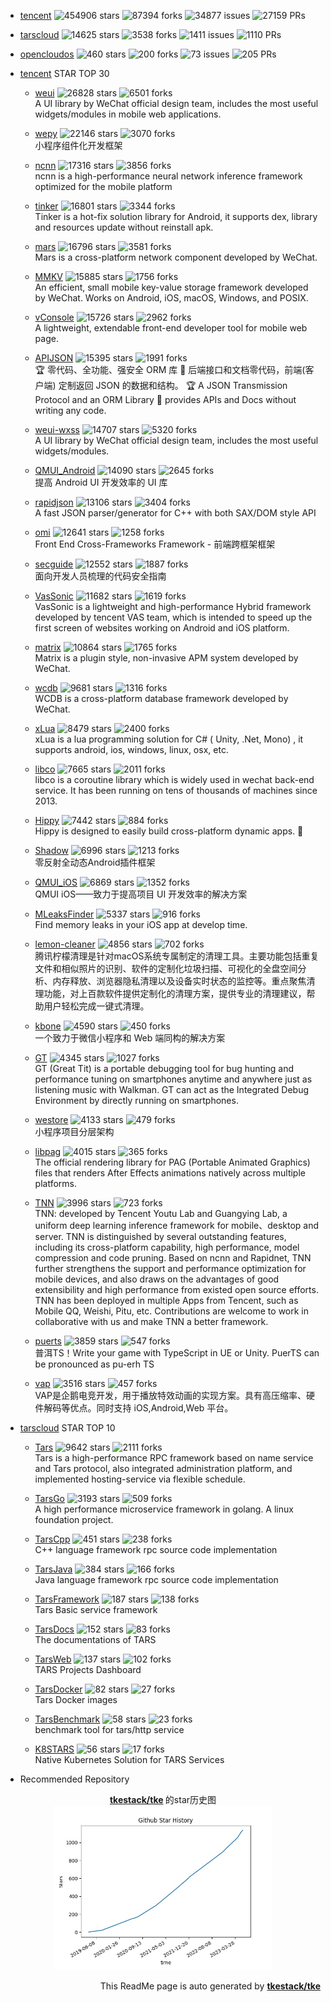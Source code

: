 
+ [tencent](https://github.com/tencent)
![454906 stars](https://img.shields.io/badge/Stars-454906-green)
![87394 forks](https://img.shields.io/badge/Forks-87394-green)
![34877 issues](https://img.shields.io/badge/Issues-34877-green)
![27159 PRs](https://img.shields.io/badge/PRs-27159-green)

+ [tarscloud](https://github.com/tarscloud)
![14625 stars](https://img.shields.io/badge/Stars-14625-green)
![3538 forks](https://img.shields.io/badge/Forks-3538-green)
![1411 issues](https://img.shields.io/badge/Issues-1411-green)
![1110 PRs](https://img.shields.io/badge/PRs-1110-green)

+ [opencloudos](https://github.com/opencloudos)
![460 stars](https://img.shields.io/badge/Stars-460-green)
![200 forks](https://img.shields.io/badge/Forks-200-green)
![73 issues](https://img.shields.io/badge/Issues-73-green)
![205 PRs](https://img.shields.io/badge/PRs-205-green)



+ [tencent](https://github.com/tencent) STAR TOP 30
    
    + [weui](https://github.com/tencent/weui) 
    ![26828 stars](https://img.shields.io/badge/Stars-26828-green)
    ![6501 forks](https://img.shields.io/badge/Forks-6501-green)  
    A UI library by WeChat official design team, includes the most useful widgets/modules in mobile web applications.
    
    + [wepy](https://github.com/tencent/wepy) 
    ![22146 stars](https://img.shields.io/badge/Stars-22146-green)
    ![3070 forks](https://img.shields.io/badge/Forks-3070-green)  
    小程序组件化开发框架
    
    + [ncnn](https://github.com/tencent/ncnn) 
    ![17316 stars](https://img.shields.io/badge/Stars-17316-green)
    ![3856 forks](https://img.shields.io/badge/Forks-3856-green)  
    ncnn is a high-performance neural network inference framework optimized for the mobile platform
    
    + [tinker](https://github.com/tencent/tinker) 
    ![16801 stars](https://img.shields.io/badge/Stars-16801-green)
    ![3344 forks](https://img.shields.io/badge/Forks-3344-green)  
    Tinker is a hot-fix solution library for Android, it supports dex, library and resources update without reinstall apk.
    
    + [mars](https://github.com/tencent/mars) 
    ![16796 stars](https://img.shields.io/badge/Stars-16796-green)
    ![3581 forks](https://img.shields.io/badge/Forks-3581-green)  
    Mars is a cross-platform network component  developed by WeChat.
    
    + [MMKV](https://github.com/tencent/MMKV) 
    ![15885 stars](https://img.shields.io/badge/Stars-15885-green)
    ![1756 forks](https://img.shields.io/badge/Forks-1756-green)  
    An efficient, small mobile key-value storage framework developed by WeChat. Works on Android, iOS, macOS, Windows, and POSIX.
    
    + [vConsole](https://github.com/tencent/vConsole) 
    ![15726 stars](https://img.shields.io/badge/Stars-15726-green)
    ![2962 forks](https://img.shields.io/badge/Forks-2962-green)  
    A lightweight, extendable front-end developer tool for mobile web page.
    
    + [APIJSON](https://github.com/tencent/APIJSON) 
    ![15395 stars](https://img.shields.io/badge/Stars-15395-green)
    ![1991 forks](https://img.shields.io/badge/Forks-1991-green)  
    🏆 零代码、全功能、强安全 ORM 库 🚀 后端接口和文档零代码，前端(客户端) 定制返回 JSON 的数据和结构。 🏆 A JSON Transmission Protocol and an ORM Library 🚀  provides APIs and Docs without writing any code.
    
    + [weui-wxss](https://github.com/tencent/weui-wxss) 
    ![14707 stars](https://img.shields.io/badge/Stars-14707-green)
    ![5320 forks](https://img.shields.io/badge/Forks-5320-green)  
    A UI library by WeChat official design team, includes the most useful widgets/modules.
    
    + [QMUI_Android](https://github.com/tencent/QMUI_Android) 
    ![14090 stars](https://img.shields.io/badge/Stars-14090-green)
    ![2645 forks](https://img.shields.io/badge/Forks-2645-green)  
    提高 Android UI 开发效率的 UI 库
    
    + [rapidjson](https://github.com/tencent/rapidjson) 
    ![13106 stars](https://img.shields.io/badge/Stars-13106-green)
    ![3404 forks](https://img.shields.io/badge/Forks-3404-green)  
    A fast JSON parser/generator for C++ with both SAX/DOM style API
    
    + [omi](https://github.com/tencent/omi) 
    ![12641 stars](https://img.shields.io/badge/Stars-12641-green)
    ![1258 forks](https://img.shields.io/badge/Forks-1258-green)  
     Front End Cross-Frameworks Framework - 前端跨框架框架
    
    + [secguide](https://github.com/tencent/secguide) 
    ![12552 stars](https://img.shields.io/badge/Stars-12552-green)
    ![1887 forks](https://img.shields.io/badge/Forks-1887-green)  
    面向开发人员梳理的代码安全指南
    
    + [VasSonic](https://github.com/tencent/VasSonic) 
    ![11682 stars](https://img.shields.io/badge/Stars-11682-green)
    ![1619 forks](https://img.shields.io/badge/Forks-1619-green)  
    VasSonic is a lightweight and high-performance Hybrid framework developed by tencent VAS team, which is intended to speed up the first screen of websites working on Android and iOS platform. 
    
    + [matrix](https://github.com/tencent/matrix) 
    ![10864 stars](https://img.shields.io/badge/Stars-10864-green)
    ![1765 forks](https://img.shields.io/badge/Forks-1765-green)  
    Matrix is a plugin style, non-invasive APM system developed by WeChat.
    
    + [wcdb](https://github.com/tencent/wcdb) 
    ![9681 stars](https://img.shields.io/badge/Stars-9681-green)
    ![1316 forks](https://img.shields.io/badge/Forks-1316-green)  
    WCDB is a cross-platform database framework developed by WeChat.
    
    + [xLua](https://github.com/tencent/xLua) 
    ![8479 stars](https://img.shields.io/badge/Stars-8479-green)
    ![2400 forks](https://img.shields.io/badge/Forks-2400-green)  
    xLua is a lua programming solution for  C# ( Unity, .Net, Mono) , it supports android, ios, windows, linux, osx, etc.
    
    + [libco](https://github.com/tencent/libco) 
    ![7665 stars](https://img.shields.io/badge/Stars-7665-green)
    ![2011 forks](https://img.shields.io/badge/Forks-2011-green)  
    libco is a coroutine library which is widely used in wechat  back-end service. It has been running on tens of thousands of machines since 2013.
    
    + [Hippy](https://github.com/tencent/Hippy) 
    ![7442 stars](https://img.shields.io/badge/Stars-7442-green)
    ![884 forks](https://img.shields.io/badge/Forks-884-green)  
    Hippy is designed to easily build cross-platform dynamic apps. 👏
    
    + [Shadow](https://github.com/tencent/Shadow) 
    ![6996 stars](https://img.shields.io/badge/Stars-6996-green)
    ![1213 forks](https://img.shields.io/badge/Forks-1213-green)  
    零反射全动态Android插件框架
    
    + [QMUI_iOS](https://github.com/tencent/QMUI_iOS) 
    ![6869 stars](https://img.shields.io/badge/Stars-6869-green)
    ![1352 forks](https://img.shields.io/badge/Forks-1352-green)  
    QMUI iOS——致力于提高项目 UI 开发效率的解决方案
    
    + [MLeaksFinder](https://github.com/tencent/MLeaksFinder) 
    ![5337 stars](https://img.shields.io/badge/Stars-5337-green)
    ![916 forks](https://img.shields.io/badge/Forks-916-green)  
    Find memory leaks in your iOS app at develop time.
    
    + [lemon-cleaner](https://github.com/tencent/lemon-cleaner) 
    ![4856 stars](https://img.shields.io/badge/Stars-4856-green)
    ![702 forks](https://img.shields.io/badge/Forks-702-green)  
    腾讯柠檬清理是针对macOS系统专属制定的清理工具。主要功能包括重复文件和相似照片的识别、软件的定制化垃圾扫描、可视化的全盘空间分析、内存释放、浏览器隐私清理以及设备实时状态的监控等。重点聚焦清理功能，对上百款软件提供定制化的清理方案，提供专业的清理建议，帮助用户轻松完成一键式清理。
    
    + [kbone](https://github.com/tencent/kbone) 
    ![4590 stars](https://img.shields.io/badge/Stars-4590-green)
    ![450 forks](https://img.shields.io/badge/Forks-450-green)  
    一个致力于微信小程序和 Web 端同构的解决方案
    
    + [GT](https://github.com/tencent/GT) 
    ![4345 stars](https://img.shields.io/badge/Stars-4345-green)
    ![1027 forks](https://img.shields.io/badge/Forks-1027-green)  
    GT (Great Tit) is a portable debugging tool for bug hunting and performance tuning on smartphones anytime and anywhere just as listening music with Walkman. GT can act as the Integrated Debug Environment by directly running on smartphones.
    
    + [westore](https://github.com/tencent/westore) 
    ![4133 stars](https://img.shields.io/badge/Stars-4133-green)
    ![479 forks](https://img.shields.io/badge/Forks-479-green)  
    小程序项目分层架构
    
    + [libpag](https://github.com/tencent/libpag) 
    ![4015 stars](https://img.shields.io/badge/Stars-4015-green)
    ![365 forks](https://img.shields.io/badge/Forks-365-green)  
    The official rendering library for PAG (Portable Animated Graphics) files that renders After Effects animations natively across multiple platforms.
    
    + [TNN](https://github.com/tencent/TNN) 
    ![3996 stars](https://img.shields.io/badge/Stars-3996-green)
    ![723 forks](https://img.shields.io/badge/Forks-723-green)  
    TNN: developed by Tencent Youtu Lab and Guangying Lab, a uniform deep learning inference framework for mobile、desktop and server. TNN is distinguished by several outstanding features, including its cross-platform capability, high performance, model compression and code pruning. Based on ncnn and Rapidnet, TNN further strengthens the support and performance optimization for mobile devices, and also draws on the advantages of good extensibility and high performance from existed open source efforts. TNN has been deployed in multiple Apps from Tencent, such as Mobile QQ, Weishi, Pitu, etc. Contributions are welcome to work in collaborative with us and make TNN a better framework. 
    
    + [puerts](https://github.com/tencent/puerts) 
    ![3859 stars](https://img.shields.io/badge/Stars-3859-green)
    ![547 forks](https://img.shields.io/badge/Forks-547-green)  
    普洱TS！Write your game with TypeScript in UE or Unity. PuerTS can be pronounced as pu-erh TS
    
    + [vap](https://github.com/tencent/vap) 
    ![3516 stars](https://img.shields.io/badge/Stars-3516-green)
    ![457 forks](https://img.shields.io/badge/Forks-457-green)  
    VAP是企鹅电竞开发，用于播放特效动画的实现方案。具有高压缩率、硬件解码等优点。同时支持 iOS,Android,Web 平台。
    

+ [tarscloud](https://github.com/tarscloud) STAR TOP 10
    
    + [Tars](https://github.com/tarscloud/Tars) 
    ![9642 stars](https://img.shields.io/badge/Stars-9642-green)
    ![2111 forks](https://img.shields.io/badge/Forks-2111-green)  
    Tars is a high-performance RPC framework based on name service and Tars protocol, also integrated administration platform, and implemented hosting-service via flexible schedule.
    
    + [TarsGo](https://github.com/tarscloud/TarsGo) 
    ![3193 stars](https://img.shields.io/badge/Stars-3193-green)
    ![509 forks](https://img.shields.io/badge/Forks-509-green)  
    A  high performance microservice  framework  in golang. A linux foundation project.
    
    + [TarsCpp](https://github.com/tarscloud/TarsCpp) 
    ![451 stars](https://img.shields.io/badge/Stars-451-green)
    ![238 forks](https://img.shields.io/badge/Forks-238-green)  
    C++ language framework rpc source code implementation
    
    + [TarsJava](https://github.com/tarscloud/TarsJava) 
    ![384 stars](https://img.shields.io/badge/Stars-384-green)
    ![166 forks](https://img.shields.io/badge/Forks-166-green)  
    Java language framework rpc source code implementation
    
    + [TarsFramework](https://github.com/tarscloud/TarsFramework) 
    ![187 stars](https://img.shields.io/badge/Stars-187-green)
    ![138 forks](https://img.shields.io/badge/Forks-138-green)  
    Tars Basic service framework
    
    + [TarsDocs](https://github.com/tarscloud/TarsDocs) 
    ![152 stars](https://img.shields.io/badge/Stars-152-green)
    ![83 forks](https://img.shields.io/badge/Forks-83-green)  
    The documentations of TARS
    
    + [TarsWeb](https://github.com/tarscloud/TarsWeb) 
    ![137 stars](https://img.shields.io/badge/Stars-137-green)
    ![102 forks](https://img.shields.io/badge/Forks-102-green)  
    TARS Projects Dashboard
    
    + [TarsDocker](https://github.com/tarscloud/TarsDocker) 
    ![82 stars](https://img.shields.io/badge/Stars-82-green)
    ![27 forks](https://img.shields.io/badge/Forks-27-green)  
    Tars Docker  images
    
    + [TarsBenchmark](https://github.com/tarscloud/TarsBenchmark) 
    ![58 stars](https://img.shields.io/badge/Stars-58-green)
    ![23 forks](https://img.shields.io/badge/Forks-23-green)  
    benchmark tool for tars/http service
    
    + [K8STARS](https://github.com/tarscloud/K8STARS) 
    ![56 stars](https://img.shields.io/badge/Stars-56-green)
    ![17 forks](https://img.shields.io/badge/Forks-17-green)  
    Native Kubernetes  Solution for TARS Services
    


+ Recommended Repository  
<p align="center">
      <strong>
        <a href="https://github.com/tkestack/tke" target="_blank">tkestack/tke</a>
      </strong>  的star历史图
  <br>
  <img src="https://raw.githubusercontent.com/ButterAndButterfly/GithubTools/master/data/stars_history.jpg" width="350px"></img>    
</p>

<p align="right">
      This ReadMe page is auto generated by 
      <strong>
        <a href="https://github.com/tkestack/tke" target="_blank">tkestack/tke</a><br>
      </strong>   
</p>
